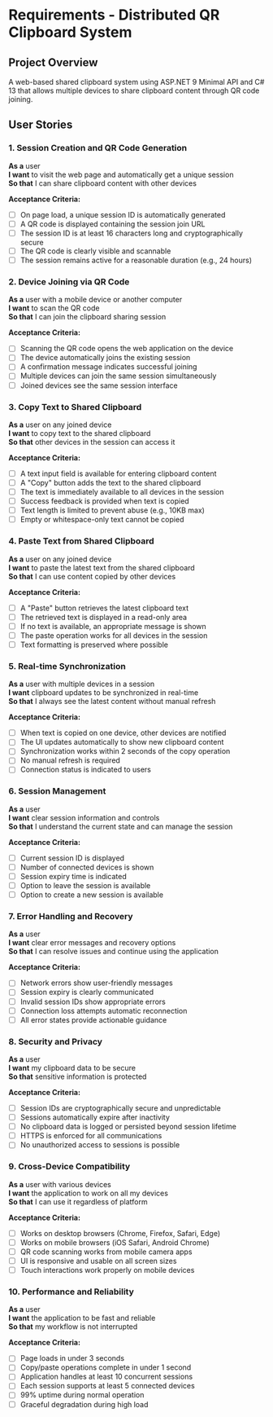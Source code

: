 # Requirements - Distributed QR Clipboard System

## Project Overview
A web-based shared clipboard system using ASP.NET 9 Minimal API and C# 13 that allows multiple devices to share clipboard content through QR code joining.

## User Stories

### 1. Session Creation and QR Code Generation
**As a** user  
**I want** to visit the web page and automatically get a unique session  
**So that** I can share clipboard content with other devices  

**Acceptance Criteria:**
- [ ] On page load, a unique session ID is automatically generated
- [ ] A QR code is displayed containing the session join URL
- [ ] The session ID is at least 16 characters long and cryptographically secure
- [ ] The QR code is clearly visible and scannable
- [ ] The session remains active for a reasonable duration (e.g., 24 hours)

### 2. Device Joining via QR Code
**As a** user with a mobile device or another computer  
**I want** to scan the QR code  
**So that** I can join the clipboard sharing session  

**Acceptance Criteria:**
- [ ] Scanning the QR code opens the web application on the device
- [ ] The device automatically joins the existing session
- [ ] A confirmation message indicates successful joining
- [ ] Multiple devices can join the same session simultaneously
- [ ] Joined devices see the same session interface

### 3. Copy Text to Shared Clipboard
**As a** user on any joined device  
**I want** to copy text to the shared clipboard  
**So that** other devices in the session can access it  

**Acceptance Criteria:**
- [ ] A text input field is available for entering clipboard content
- [ ] A "Copy" button adds the text to the shared clipboard
- [ ] The text is immediately available to all devices in the session
- [ ] Success feedback is provided when text is copied
- [ ] Text length is limited to prevent abuse (e.g., 10KB max)
- [ ] Empty or whitespace-only text cannot be copied

### 4. Paste Text from Shared Clipboard
**As a** user on any joined device  
**I want** to paste the latest text from the shared clipboard  
**So that** I can use content copied by other devices  

**Acceptance Criteria:**
- [ ] A "Paste" button retrieves the latest clipboard text
- [ ] The retrieved text is displayed in a read-only area
- [ ] If no text is available, an appropriate message is shown
- [ ] The paste operation works for all devices in the session
- [ ] Text formatting is preserved where possible

### 5. Real-time Synchronization
**As a** user with multiple devices in a session  
**I want** clipboard updates to be synchronized in real-time  
**So that** I always see the latest content without manual refresh  

**Acceptance Criteria:**
- [ ] When text is copied on one device, other devices are notified
- [ ] The UI updates automatically to show new clipboard content
- [ ] Synchronization works within 2 seconds of the copy operation
- [ ] No manual refresh is required
- [ ] Connection status is indicated to users

### 6. Session Management
**As a** user  
**I want** clear session information and controls  
**So that** I understand the current state and can manage the session  

**Acceptance Criteria:**
- [ ] Current session ID is displayed
- [ ] Number of connected devices is shown
- [ ] Session expiry time is indicated
- [ ] Option to leave the session is available
- [ ] Option to create a new session is available

### 7. Error Handling and Recovery
**As a** user  
**I want** clear error messages and recovery options  
**So that** I can resolve issues and continue using the application  

**Acceptance Criteria:**
- [ ] Network errors show user-friendly messages
- [ ] Session expiry is clearly communicated
- [ ] Invalid session IDs show appropriate errors
- [ ] Connection loss attempts automatic reconnection
- [ ] All error states provide actionable guidance

### 8. Security and Privacy
**As a** user  
**I want** my clipboard data to be secure  
**So that** sensitive information is protected  

**Acceptance Criteria:**
- [ ] Session IDs are cryptographically secure and unpredictable
- [ ] Sessions automatically expire after inactivity
- [ ] No clipboard data is logged or persisted beyond session lifetime
- [ ] HTTPS is enforced for all communications
- [ ] No unauthorized access to sessions is possible

### 9. Cross-Device Compatibility
**As a** user with various devices  
**I want** the application to work on all my devices  
**So that** I can use it regardless of platform  

**Acceptance Criteria:**
- [ ] Works on desktop browsers (Chrome, Firefox, Safari, Edge)
- [ ] Works on mobile browsers (iOS Safari, Android Chrome)
- [ ] QR code scanning works from mobile camera apps
- [ ] UI is responsive and usable on all screen sizes
- [ ] Touch interactions work properly on mobile devices

### 10. Performance and Reliability
**As a** user  
**I want** the application to be fast and reliable  
**So that** my workflow is not interrupted  

**Acceptance Criteria:**
- [ ] Page loads in under 3 seconds
- [ ] Copy/paste operations complete in under 1 second
- [ ] Application handles at least 10 concurrent sessions
- [ ] Each session supports at least 5 connected devices
- [ ] 99% uptime during normal operation
- [ ] Graceful degradation during high load

